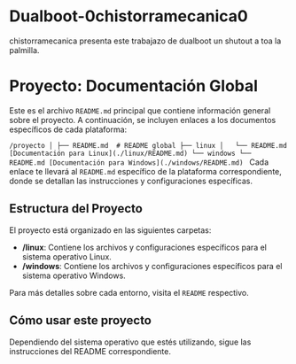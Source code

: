# Dualboot-0chistorramecanica0
chistorramecanica presenta este trabajazo de dualboot un shutout a toa la palmilla.

# Proyecto: Documentación Global

Este es el archivo `README.md` principal que contiene información general sobre el proyecto. A continuación, se incluyen enlaces a los documentos específicos de cada plataforma:

``/proyecto
│
├── README.md  # README global
├── linux
│   └── README.md [Documentación para Linux](./linux/README.md)
└── windows
    └── README.md [Documentación para Windows](./windows/README.md)
``
Cada enlace te llevará al `README.md` específico de la plataforma correspondiente, donde se detallan las instrucciones y configuraciones específicas.

## Estructura del Proyecto

El proyecto está organizado en las siguientes carpetas:

- **/linux**: Contiene los archivos y configuraciones específicos para el sistema operativo Linux.
- **/windows**: Contiene los archivos y configuraciones específicos para el sistema operativo Windows.

Para más detalles sobre cada entorno, visita el `README` respectivo.

## Cómo usar este proyecto

Dependiendo del sistema operativo que estés utilizando, sigue las instrucciones del README correspondiente.
